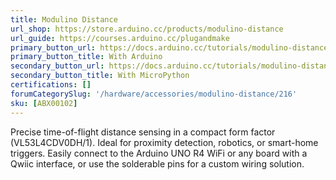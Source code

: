 ```yaml
---
title: Modulino Distance
url_shop: https://store.arduino.cc/products/modulino-distance
url_guide: https://courses.arduino.cc/plugandmake
primary_button_url: https://docs.arduino.cc/tutorials/modulino-distance/how-distance-ardu/
primary_button_title: With Arduino
secondary_button_url: https://docs.arduino.cc/tutorials/modulino-distance/how-distance-mp/
secondary_button_title: With MicroPython
certifications: []
forumCategorySlug: '/hardware/accessories/modulino-distance/216'
sku: [ABX00102]
---
```


Precise time-of-flight distance sensing in a compact form factor (VL53L4CDV0DH/1). Ideal for proximity detection, robotics, or smart-home triggers. Easily connect to the Arduino UNO R4 WiFi or any board with a Qwiic interface, or use the solderable pins for a custom wiring solution.
